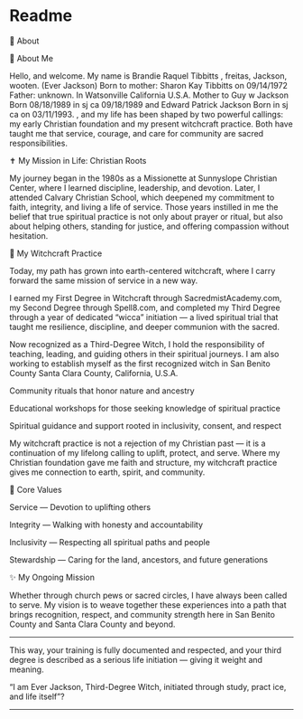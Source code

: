 # Readme
🌿 About




🌿 About Me


Hello, and welcome. My name is Brandie Raquel Tibbitts , freitas, Jackson, wooten. (Ever Jackson) Born to mother: Sharon Kay Tibbitts on 09/14/1972 Father: unknown. In Watsonville California U.S.A. Mother to Guy w Jackson Born 08/18/1989 in sj ca 09/18/1989 and Edward Patrick Jackson Born in sj ca on 03/11/1993. , and my life has been shaped by two powerful callings: my early Christian foundation and my present witchcraft practice. Both have taught me that service, courage, and care for community are sacred responsibilities.


✝️ My Mission in Life: Christian Roots


My journey began in the 1980s as a Missionette at Sunnyslope Christian Center, where I learned discipline, leadership, and devotion. Later, I attended Calvary Christian School, which deepened my commitment to faith, integrity, and living a life of service. Those years instilled in me the belief that true spiritual practice is not only about prayer or ritual, but also about helping others, standing for justice, and offering compassion without hesitation.


🔮 My Witchcraft Practice


Today, my path has grown into earth-centered witchcraft, where I carry forward the same mission of service in a new way.


I earned my First Degree in Witchcraft through SacredmistAcademy.com, my Second Degree through Spell8.com, and completed my Third Degree through a year of dedicated “wicca” initiation — a lived spiritual trial that taught me resilience, discipline, and deeper communion with the sacred.


Now recognized as a Third-Degree Witch, I hold the responsibility of teaching, leading, and guiding others in their spiritual journeys. I am also working to establish myself as the first recognized witch in San Benito County Santa Clara County,  California, U.S.A.


Community rituals that honor nature and ancestry


Educational workshops for those seeking knowledge of spiritual practice


Spiritual guidance and support rooted in inclusivity, consent, and respect




My witchcraft practice is not a rejection of my Christian past — it is a continuation of my lifelong calling to uplift, protect, and serve. Where my Christian foundation gave me faith and structure, my witchcraft practice gives me connection to earth, spirit, and community.


🌟 Core Values


Service — Devotion to uplifting others


Integrity — Walking with honesty and accountability


Inclusivity — Respecting all spiritual paths and people


Stewardship — Caring for the land, ancestors, and future generations




✨ My Ongoing Mission


Whether through church pews or sacred circles, I have always been called to serve. My vision is to weave together these experiences into a path that brings recognition, respect, and community strength here in San Benito County and Santa Clara County and beyond.




---


This way, your training is fully documented and respected, and your third degree is described as a serious life initiation — giving it weight and meaning.


“I am Ever Jackson, Third-Degree Witch, initiated through study, pract
ice, and life itself”?




















































































































































































---


